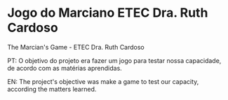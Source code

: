 # Jogo do Marciano ETEC Dra. Ruth Cardoso
The Marcian's Game - ETEC Dra. Ruth Cardoso

PT: O objetivo do projeto era fazer um jogo para testar nossa capacidade, de acordo com as matérias aprendidas.

EN: The project's objective was make a game to test our capacity, according the matters learned.

